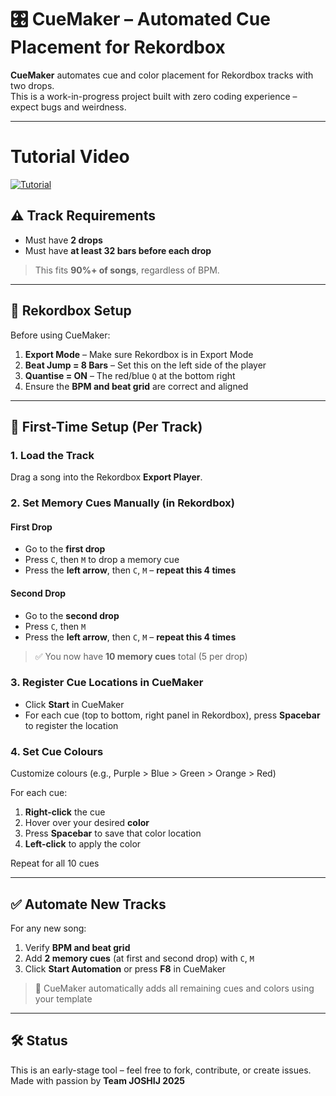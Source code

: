 # 🎛️ CueMaker – Automated Cue Placement for Rekordbox

**CueMaker** automates cue and color placement for Rekordbox tracks with two drops.  
This is a work-in-progress project built with zero coding experience – expect bugs and weirdness.  

---
# Tutorial Video
[![Tutorial ](https://img.youtube.com/vi/hSQTYK0myXc/0.jpg)](https://www.youtube.com/watch?v=hSQTYK0myXc)

## ⚠️ Track Requirements

- Must have **2 drops**
- Must have **at least 32 bars before each drop**

> This fits **90%+ of songs**, regardless of BPM.

---

## 🔧 Rekordbox Setup

Before using CueMaker:

1. **Export Mode** – Make sure Rekordbox is in Export Mode  
2. **Beat Jump = 8 Bars** – Set this on the left side of the player  
3. **Quantise = ON** – The red/blue `Q` at the bottom right  
4. Ensure the **BPM and beat grid** are correct and aligned

---

## 🎵 First-Time Setup (Per Track)

### 1. Load the Track
Drag a song into the Rekordbox **Export Player**.

### 2. Set Memory Cues Manually (in Rekordbox)

#### First Drop
- Go to the **first drop**
- Press `C`, then `M` to drop a memory cue
- Press the **left arrow**, then `C`, `M` – **repeat this 4 times**

#### Second Drop
- Go to the **second drop**
- Press `C`, then `M`
- Press the **left arrow**, then `C`, `M` – **repeat this 4 times**

> ✅ You now have **10 memory cues** total (5 per drop)

### 3. Register Cue Locations in CueMaker
- Click **Start** in CueMaker
- For each cue (top to bottom, right panel in Rekordbox), press **Spacebar** to register the location

### 4. Set Cue Colours
Customize colours (e.g., Purple > Blue > Green > Orange > Red)

For each cue:
1. **Right-click** the cue
2. Hover over your desired **color**
3. Press **Spacebar** to save that color location
4. **Left-click** to apply the color

Repeat for all 10 cues

---

## ✅ Automate New Tracks

For any new song:

1. Verify **BPM and beat grid**
2. Add **2 memory cues** (at first and second drop) with `C`, `M`
3. Click **Start Automation** or press **F8** in CueMaker

> 🎉 CueMaker automatically adds all remaining cues and colors using your template

---

## 🛠️ Status

This is an early-stage tool – feel free to fork, contribute, or create issues.  
Made with passion by **Team JOSHIJ 2025**


